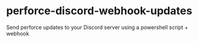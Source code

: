 # perforce-discord-webhook-updates
Send perforce updates to your Discord server using a powershell script + webhook

